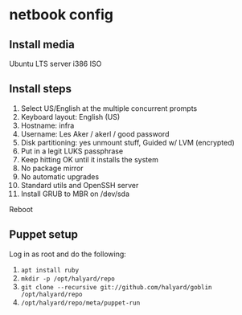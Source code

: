 netbook config
==============

## Install media

Ubuntu LTS server i386 ISO

## Install steps

1. Select US/English at the multiple concurrent prompts
2. Keyboard layout: English (US)
3. Hostname: infra
4. Username: Les Aker / akerl / good password
5. Disk partitioning: yes unmount stuff, Guided w/ LVM (encrypted)
6. Put in a legit LUKS passphrase
7. Keep hitting OK until it installs the system
8. No package mirror
9. No automatic upgrades
10. Standard utils and OpenSSH server
11. Install GRUB to MBR on /dev/sda

Reboot

## Puppet setup

Log in as root and do the following:

1. `apt install ruby`
1. `mkdir -p /opt/halyard/repo`
1. `git clone --recursive git://github.com/halyard/goblin /opt/halyard/repo`
1. `/opt/halyard/repo/meta/puppet-run`

